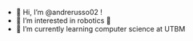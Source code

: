- 👋 Hi, I’m @andrerusso02 !
- 👀 I’m interested in robotics 🤖
- 🌱 I’m currently learning computer science at UTBM


<!---
andrerusso02/andrerusso02 is a ✨ special ✨ repository because its `README.md` (this file) appears on your GitHub profile.
You can click the Preview link to take a look at your changes.
--->
